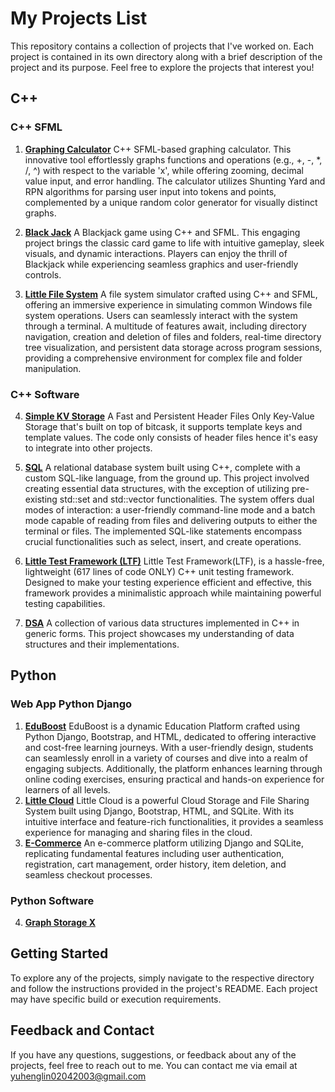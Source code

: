 # My Projects List

This repository contains a collection of projects that I've worked on. Each project is contained in its own directory along with a brief description of the project and its purpose. Feel free to explore the projects that interest you!

## C++

### C++ SFML

1. **[Graphing Calculator](https://github.com/Serenity0204/Graphing-Calculator)**
   C++ SFML-based graphing calculator. This innovative tool effortlessly graphs functions and operations (e.g., +, -, *, /, ^) with respect to the variable 'x', while offering zooming, decimal value input, and error handling. The calculator utilizes Shunting Yard and   RPN algorithms for parsing user input into tokens and points, complemented by a unique random color generator for visually distinct graphs.

2. **[Black Jack](https://github.com/Serenity0204/Black-Jack-SFML)**
   A Blackjack game using C++ and SFML. This engaging project brings the classic card game to life with intuitive gameplay, sleek visuals, and dynamic interactions. Players can enjoy the thrill of Blackjack while experiencing seamless graphics and user-friendly controls.
3. **[Little File System](https://github.com/Serenity0204/Little-File-System)**
   A file system simulator crafted using C++ and SFML, offering an immersive experience in simulating common Windows file system operations. Users can seamlessly interact with the system through a terminal. A multitude of features await, including directory navigation, creation and deletion of files and folders, real-time directory tree visualization, and persistent data storage across program sessions, providing a comprehensive environment for complex file and folder manipulation.

### C++ Software 

4. **[Simple KV Storage](https://github.com/Serenity0204/Simple-KV-Storage)**
   A Fast and Persistent Header Files Only Key-Value Storage that's built on top of bitcask, it supports template keys and template values. The code only consists of header files hence it's easy to integrate into other projects.

5. **[SQL](https://github.com/Serenity0204/SQL)**
   A relational database system built using C++, complete with a custom SQL-like language, from the ground up. This project involved creating essential data structures, with the exception of utilizing pre-existing std::set and std::vector functionalities. The system offers dual modes of interaction: a user-friendly command-line mode and a batch mode capable of reading from files and delivering outputs to either the terminal or files. The implemented SQL-like statements encompass crucial functionalities such as select, insert, and create operations.

6. **[Little Test Framework (LTF)](https://github.com/Serenity0204/Little-Test-Framework)**
   Little Test Framework(LTF), is a hassle-free, lightweight (617 lines of code ONLY) C++ unit testing framework. Designed to make your testing experience efficient and effective, this framework provides a minimalistic approach while maintaining powerful testing capabilities.
7. **[DSA](https://github.com/Serenity0204/DSA)**
   A collection of various data structures implemented in C++ in generic forms. This project showcases my understanding of data structures and their implementations.

## Python

### Web App Python Django

1. **[EduBoost](https://github.com/Serenity0204/eduboost)**
   EduBoost is a dynamic Education Platform crafted using Python Django, Bootstrap, and HTML, dedicated to offering interactive and cost-free learning journeys. With a user-friendly design, students can seamlessly enroll in a variety of courses and dive into a realm of engaging subjects. Additionally, the platform enhances learning through online coding exercises, ensuring practical and hands-on experience for learners of all levels.
2. **[Little Cloud](https://github.com/Serenity0204/Little-Cloud)**
  Little Cloud is a powerful Cloud Storage and File Sharing System built using Django, Bootstrap, HTML, and SQLite. With its intuitive interface and feature-rich functionalities, it provides a seamless experience for managing and sharing files in the cloud.
3. **[E-Commerce](https://github.com/Serenity0204/e-commerce)**
An e-commerce platform utilizing Django and SQLite, replicating fundamental features including user authentication, registration, cart management, order history, item deletion, and seamless checkout processes.

### Python Software
4. **[Graph Storage X](https://github.com/Serenity0204/Graph-Storage-X)**


## Getting Started

To explore any of the projects, simply navigate to the respective directory and follow the instructions provided in the project's README. Each project may have specific build or execution requirements.

## Feedback and Contact

If you have any questions, suggestions, or feedback about any of the projects, feel free to reach out to me. You can contact me via email at [yuhenglin02042003@gmail.com](mailto:yuhenglin02042003@gmail.com) 
